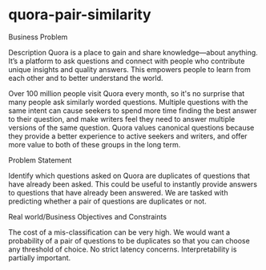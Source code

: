 # quora-pair-similarity

Business Problem


Description
Quora is a place to gain and share knowledge—about anything.
It’s a platform to ask questions and connect with people who contribute unique insights and quality answers.
This empowers people to learn from each other and to better understand the world.

Over 100 million people visit Quora every month, so it's no surprise that many people ask similarly worded questions. 
Multiple questions with the same intent can cause seekers to spend more time finding the best answer to their question, 
and make writers feel they need to answer multiple versions of the same question. 
Quora values canonical questions because they provide a better experience to active seekers and writers, 
and offer more value to both of these groups in the long term.


Problem Statement

Identify which questions asked on Quora are duplicates of questions that have already been asked.
This could be useful to instantly provide answers to questions that have already been answered.
We are tasked with predicting whether a pair of questions are duplicates or not.

Real world/Business Objectives and Constraints

The cost of a mis-classification can be very high.
We would want a probability of a pair of questions to be duplicates so that you can choose any threshold of choice.
No strict latency concerns.
Interpretability is partially important.
